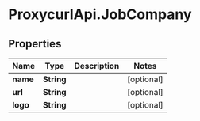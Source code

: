 # ProxycurlApi.JobCompany

## Properties

Name | Type | Description | Notes
------------ | ------------- | ------------- | -------------
**name** | **String** |  | [optional] 
**url** | **String** |  | [optional] 
**logo** | **String** |  | [optional] 



